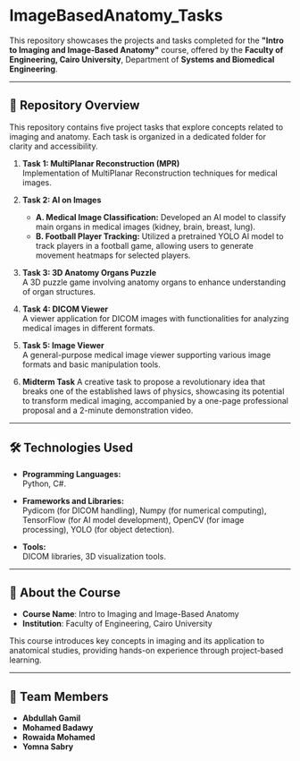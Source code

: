 # ImageBasedAnatomy_Tasks
This repository showcases the projects and tasks completed for the **"Intro to Imaging and Image-Based Anatomy"** course, offered by the **Faculty of Engineering, Cairo University**, Department of **Systems and Biomedical Engineering**.

---

## 📁 Repository Overview

This repository contains five project tasks that explore concepts related to imaging and anatomy. Each task is organized in a dedicated folder for clarity and accessibility.

1. **Task 1: MultiPlanar Reconstruction (MPR)**  
   Implementation of MultiPlanar Reconstruction techniques for medical images.

2. **Task 2: AI on Images**  
   - **A. Medical Image Classification:** Developed an AI model to classify main organs in medical images (kidney, brain, breast, lung).  
   - **B. Football Player Tracking:** Utilized a pretrained YOLO AI model to track players in a football game, allowing users to generate movement heatmaps for selected players.

3. **Task 3: 3D Anatomy Organs Puzzle**  
   A 3D puzzle game involving anatomy organs to enhance understanding of organ structures.

4. **Task 4: DICOM Viewer**  
   A viewer application for DICOM images with functionalities for analyzing medical images in different formats.

5. **Task 5: Image Viewer**  
   A general-purpose medical image viewer supporting various image formats and basic manipulation tools.

6. **Midterm Task**
   A creative task to propose a revolutionary idea that breaks one of the established laws of physics, showcasing its potential to transform medical imaging, accompanied by a one-page professional proposal and a 2-minute demonstration video.

---

## 🛠️ Technologies Used

- **Programming Languages:**  
  Python, C#.

- **Frameworks and Libraries:**  
  Pydicom (for DICOM handling), Numpy (for numerical computing), TensorFlow (for AI model development), OpenCV (for image processing), YOLO (for object detection).

- **Tools:**  
  DICOM libraries, 3D visualization tools.

---

## 📖 About the Course

- **Course Name**: Intro to Imaging and Image-Based Anatomy   
- **Institution**: Faculty of Engineering, Cairo University  

This course introduces key concepts in imaging and its application to anatomical studies, providing hands-on experience through project-based learning.

---

## 👥 Team Members

- **Abdullah Gamil**  
- **Mohamed Badawy**  
- **Rowaida Mohamed**  
- **Yomna Sabry**

